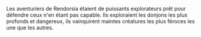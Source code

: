 Les aventuriers de Rendorsia étaient de puissants explorateurs prêt pour défendre ceux n'en étant pas capable. Ils exploraient les donjons les plus profonds et dangereux, ils vainquirent maintes  créatures les plus féroces les une que les autres.  
